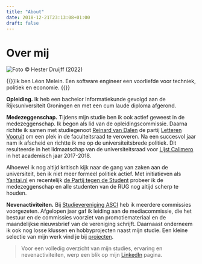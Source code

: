 ```yaml
---
title: "About"
date: 2018-12-21T23:13:08+01:00
draft: false
---
```


# Over mij

<img src="/img/melein_2022.jpg" alt="Foto &copy; Hester Druijff (2022)" class="rounded"/>

{{<lead>}}Ik ben Léon Melein. Een software engineer een voorliefde voor techniek, politiek en economie. {{</lead>}}

**Opleiding.** Ik heb een bachelor Informatiekunde gevolgd aan de Rijksuniversiteit Groningen en met een cum laude diploma afgerond.

**Medezeggenschap.** Tijdens mijn studie ben ik ook actief geweest in de medezeggenschap. Ik begon als lid van de opleidingscommissie. Daarna richtte ik samen met studiegenoot [Reinard van Dalen](https://www.reinardvandalen.nl) de partij [Letteren Vooruit](http://www.letterenvooruit.nl) om een plek in de faculteitsraad te veroveren. Na een succesvol jaar nam ik afscheid en richtte ik me op de universiteitsbrede politiek. Dit resulteerde in het lidmaatschap van de universiteitsraad voor [Lijst Calimero](https://www.lijstcalimero.nl) in het academisch jaar 2017-2018. 

Alhoewel ik nog altijd kritisch kijk naar de gang van zaken aan de universiteit, ben ik niet meer formeel politiek actief. Met initiatieven als [Yantai.nl](https://www.yantai.nl) en recentelijk [de Partij tegen de Student](https://www.partijtegendestudent.nl) probeer ik de medezeggenschap en alle studenten van de RUG nog altijd scherp te houden.

**Nevenactiviteiten.** Bij [Studievereniging ASCI](https://www.ascigroningen.nl/commissies) heb ik meerdere commissies voorgezeten. Afgelopen jaar gaf ik leiding aan de mediacommissie, die het bestuur en de commissies voorziet van promotiemateriaal en de maandelijkse nieuwsbrief van de vereniging schrijft. Daarnaast onderneem ik ook nog losse klussen en hobbyprojecten naast mijn studie. Een kleine selectie van mijn werk vind je bij [projecten](/project/).

<blockquote>Voor een volledig overzicht van mijn studies, ervaring en nevenactiviteiten, werp een blik op mijn <a href="https://www.linkedin.com/in/leonmelein">LinkedIn</a> pagina.</blockquote>


